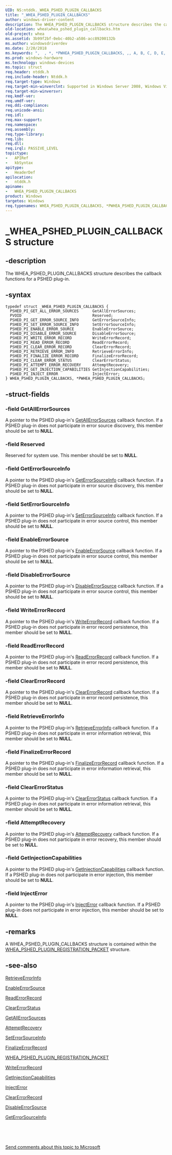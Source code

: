 ```yaml
---
UID: NS:ntddk._WHEA_PSHED_PLUGIN_CALLBACKS
title: "_WHEA_PSHED_PLUGIN_CALLBACKS"
author: windows-driver-content
description: The WHEA_PSHED_PLUGIN_CALLBACKS structure describes the callback functions for a PSHED plug-in.
old-location: whea\whea_pshed_plugin_callbacks.htm
old-project: whea
ms.assetid: 3b99f2bf-0ebc-40b2-a586-acc89200132b
ms.author: windowsdriverdev
ms.date: 2/20/2018
ms.keywords: ",  , *, *PWHEA_PSHED_PLUGIN_CALLBACKS, ,, A, B, C, D, E, G, H, I, K, L, N, P, PWHEA_PSHED_PLUGIN_CALLBACKS, PWHEA_PSHED_PLUGIN_CALLBACKS structure pointer [WHEA Drivers and Applications], S, U, W, WHEA_PSHED_PLUGIN_CALLBACKS, WHEA_PSHED_PLUGIN_CALLBACKS structure [WHEA Drivers and Applications], _, _WHEA_PSHED_PLUGIN_CALLBACKS, ntddk/PWHEA_PSHED_PLUGIN_CALLBACKS, ntddk/WHEA_PSHED_PLUGIN_CALLBACKS, whea.whea_pshed_plugin_callbacks, whearef_85037502-834f-412c-96e0-0a8d81cdd004.xml"
ms.prod: windows-hardware
ms.technology: windows-devices
ms.topic: struct
req.header: ntddk.h
req.include-header: Ntddk.h
req.target-type: Windows
req.target-min-winverclnt: Supported in Windows Server 2008, Windows Vista SP1, and later versions of Windows.
req.target-min-winversvr: 
req.kmdf-ver: 
req.umdf-ver: 
req.ddi-compliance: 
req.unicode-ansi: 
req.idl: 
req.max-support: 
req.namespace: 
req.assembly: 
req.type-library: 
req.lib: 
req.dll: 
req.irql: PASSIVE_LEVEL
topictype:
-	APIRef
-	kbSyntax
apitype:
-	HeaderDef
apilocation:
-	ntddk.h
apiname:
-	WHEA_PSHED_PLUGIN_CALLBACKS
product: Windows
targetos: Windows
req.typenames: WHEA_PSHED_PLUGIN_CALLBACKS, *PWHEA_PSHED_PLUGIN_CALLBACKS
---
```


# _WHEA_PSHED_PLUGIN_CALLBACKS structure


## -description


The WHEA_PSHED_PLUGIN_CALLBACKS structure describes the callback functions for a PSHED plug-in.


## -syntax


````
typedef struct _WHEA_PSHED_PLUGIN_CALLBACKS {
  PSHED_PI_GET_ALL_ERROR_SOURCES      GetAllErrorSources;
  PVOID                               Reserved;
  PSHED_PI_GET_ERROR_SOURCE_INFO      GetErrorSourceInfo;
  PSHED_PI_SET_ERROR_SOURCE_INFO      SetErrorSourceInfo;
  PSHED_PI_ENABLE_ERROR_SOURCE        EnableErrorSource;
  PSHED_PI_DISABLE_ERROR_SOURCE       DisableErrorSource;
  PSHED_PI_WRITE_ERROR_RECORD         WriteErrorRecord;
  PSHED_PI_READ_ERROR_RECORD          ReadErrorRecord;
  PSHED_PI_CLEAR_ERROR_RECORD         ClearErrorRecord;
  PSHED_PI_RETRIEVE_ERROR_INFO        RetrieveErrorInfo;
  PSHED_PI_FINALIZE_ERROR_RECORD      FinalizeErrorRecord;
  PSHED_PI_CLEAR_ERROR_STATUS         ClearErrorStatus;
  PSHED_PI_ATTEMPT_ERROR_RECOVERY     AttemptRecovery;
  PSHED_PI_GET_INJECTION_CAPABILITIES GetInjectionCapabilities;
  PSHED_PI_INJECT_ERROR               InjectError;
} WHEA_PSHED_PLUGIN_CALLBACKS, *PWHEA_PSHED_PLUGIN_CALLBACKS;
````


## -struct-fields




### -field GetAllErrorSources

A pointer to the PSHED plug-in's <a href="..\ntddk\nc-ntddk-pshed_pi_get_all_error_sources.md">GetAllErrorSources</a> callback function. If a PSHED plug-in does not participate in error source discovery, this member should be set to <b>NULL</b>.


### -field Reserved

Reserved for system use. This member should be set to <b>NULL</b>.


### -field GetErrorSourceInfo

A pointer to the PSHED plug-in's <a href="..\ntddk\nc-ntddk-pshed_pi_get_error_source_info.md">GetErrorSourceInfo</a> callback function. If a PSHED plug-in does not participate in error source discovery, this member should be set to <b>NULL</b>.


### -field SetErrorSourceInfo

A pointer to the PSHED plug-in's <a href="..\ntddk\nc-ntddk-pshed_pi_set_error_source_info.md">SetErrorSourceInfo</a> callback function. If a PSHED plug-in does not participate in error source control, this member should be set to <b>NULL</b>.


### -field EnableErrorSource

A pointer to the PSHED plug-in's <a href="..\ntddk\nc-ntddk-pshed_pi_enable_error_source.md">EnableErrorSource</a> callback function. If a PSHED plug-in does not participate in error source control, this member should be set to <b>NULL</b>.


### -field DisableErrorSource

A pointer to the PSHED plug-in's <a href="..\ntddk\nc-ntddk-pshed_pi_disable_error_source.md">DisableErrorSource</a> callback function. If a PSHED plug-in does not participate in error source control, this member should be set to <b>NULL</b>.


### -field WriteErrorRecord

A pointer to the PSHED plug-in's <a href="..\ntddk\nc-ntddk-pshed_pi_write_error_record.md">WriteErrorRecord</a> callback function. If a PSHED plug-in does not participate in error record persistence, this member should be set to <b>NULL</b>.


### -field ReadErrorRecord

A pointer to the PSHED plug-in's <a href="..\ntddk\nc-ntddk-pshed_pi_read_error_record.md">ReadErrorRecord</a> callback function. If a PSHED plug-in does not participate in error record persistence, this member should be set to <b>NULL</b>.


### -field ClearErrorRecord

A pointer to the PSHED plug-in's <a href="..\ntddk\nc-ntddk-pshed_pi_clear_error_record.md">ClearErrorRecord</a> callback function. If a PSHED plug-in does not participate in error record persistence, this member should be set to <b>NULL</b>.


### -field RetrieveErrorInfo

A pointer to the PSHED plug-in's <a href="..\ntddk\nc-ntddk-pshed_pi_retrieve_error_info.md">RetrieveErrorInfo</a> callback function. If a PSHED plug-in does not participate in error information retrieval, this member should be set to <b>NULL</b>.


### -field FinalizeErrorRecord

A pointer to the PSHED plug-in's <a href="..\ntddk\nc-ntddk-pshed_pi_finalize_error_record.md">FinalizeErrorRecord</a> callback function. If a PSHED plug-in does not participate in error information retrieval, this member should be set to <b>NULL</b>.


### -field ClearErrorStatus

A pointer to the PSHED plug-in's <a href="..\ntddk\nc-ntddk-pshed_pi_clear_error_status.md">ClearErrorStatus</a> callback function. If a PSHED plug-in does not participate in error information retrieval, this member should be set to <b>NULL</b>.


### -field AttemptRecovery

A pointer to the PSHED plug-in's <a href="..\ntddk\nc-ntddk-pshed_pi_attempt_error_recovery.md">AttemptRecovery</a> callback function. If a PSHED plug-in does not participate in error recovery, this member should be set to <b>NULL</b>.


### -field GetInjectionCapabilities

A pointer to the PSHED plug-in's <a href="..\ntddk\nc-ntddk-pshed_pi_get_injection_capabilities.md">GetInjectionCapabilities</a> callback function. If a PSHED plug-in does not participate in error injection, this member should be set to <b>NULL</b>.


### -field InjectError

A pointer to the PSHED plug-in's <a href="..\ntddk\nc-ntddk-pshed_pi_inject_error.md">InjectError</a> callback function. If a PSHED plug-in does not participate in error injection, this member should be set to <b>NULL</b>.


## -remarks



A WHEA_PSHED_PLUGIN_CALLBACKS structure is contained within the <a href="..\ntddk\ns-ntddk-_whea_pshed_plugin_registration_packet.md">WHEA_PSHED_PLUGIN_REGISTRATION_PACKET</a> structure.




## -see-also

<a href="..\ntddk\nc-ntddk-pshed_pi_retrieve_error_info.md">RetrieveErrorInfo</a>



<a href="..\ntddk\nc-ntddk-pshed_pi_enable_error_source.md">EnableErrorSource</a>



<a href="..\ntddk\nc-ntddk-pshed_pi_read_error_record.md">ReadErrorRecord</a>



<a href="..\ntddk\nc-ntddk-pshed_pi_clear_error_status.md">ClearErrorStatus</a>



<a href="..\ntddk\nc-ntddk-pshed_pi_get_all_error_sources.md">GetAllErrorSources</a>



<a href="..\ntddk\nc-ntddk-pshed_pi_attempt_error_recovery.md">AttemptRecovery</a>



<a href="..\ntddk\nc-ntddk-pshed_pi_set_error_source_info.md">SetErrorSourceInfo</a>



<a href="..\ntddk\nc-ntddk-pshed_pi_finalize_error_record.md">FinalizeErrorRecord</a>



<a href="..\ntddk\ns-ntddk-_whea_pshed_plugin_registration_packet.md">WHEA_PSHED_PLUGIN_REGISTRATION_PACKET</a>



<a href="..\ntddk\nc-ntddk-pshed_pi_write_error_record.md">WriteErrorRecord</a>



<a href="..\ntddk\nc-ntddk-pshed_pi_get_injection_capabilities.md">GetInjectionCapabilities</a>



<a href="..\ntddk\nc-ntddk-pshed_pi_inject_error.md">InjectError</a>



<a href="..\ntddk\nc-ntddk-pshed_pi_clear_error_record.md">ClearErrorRecord</a>



<a href="..\ntddk\nc-ntddk-pshed_pi_disable_error_source.md">DisableErrorSource</a>



<a href="..\ntddk\nc-ntddk-pshed_pi_get_error_source_info.md">GetErrorSourceInfo</a>



 

 

<a href="mailto:wsddocfb@microsoft.com?subject=Documentation%20feedback [whea\whea]:%20WHEA_PSHED_PLUGIN_CALLBACKS structure%20 RELEASE:%20(2/20/2018)&amp;body=%0A%0APRIVACY STATEMENT%0A%0AWe use your feedback to improve the documentation. We don't use your email address for any other purpose, and we'll remove your email address from our system after the issue that you're reporting is fixed. While we're working to fix this issue, we might send you an email message to ask for more info. Later, we might also send you an email message to let you know that we've addressed your feedback.%0A%0AFor more info about Microsoft's privacy policy, see http://privacy.microsoft.com/en-us/default.aspx." title="Send comments about this topic to Microsoft">Send comments about this topic to Microsoft</a>

